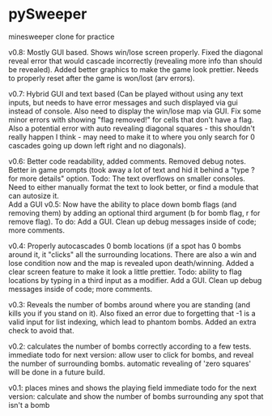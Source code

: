 # pySweeper
 minesweeper clone for practice

v0.8:
	Mostly GUI based.  Shows win/lose screen properly.  Fixed the diagonal reveal error that would cascade incorrectly (revealing more info than should be revealed).  Added better graphics to make the game look prettier. Needs to properly reset after the game is won/lost (arv errors).

v0.7:
	Hybrid GUI and text based (Can be played without using any text inputs, but needs to have error messages and such displayed via gui instead of console.  Also need to display the win/lose map via GUI.  Fix some minor errors with showing "flag removed!" for cells that don't have a flag.  Also a potential error with auto revealing diagonal squares - this shouldn't really happen I think - may need to make it to where you only search for 0 cascades going up down left right and no diagonals).

v0.6:
	Better code readability, added comments.  Removed debug notes.  Better in game prompts (took away a lot of text and hid it behind a "type ? for more details" option.
	Todo: 
	The text overflows on smaller consoles.  Need to either manually format the text to look better, or find a module that can autosize it.  
	Add a GUI
v0.5:
	Now have the ability to place down bomb flags (and removing them) by adding an optional third argument (b for bomb flag, r for remove flag).  To do: Add a GUI. Clean up debug messages inside of code; more comments.

v0.4:
	Properly autocascades 0 bomb locations (if a spot has 0 bombs around it, it "clicks" all the surrounding locations.  There are also a win and lose condition now and the map is revealed upon death/winning.  Added a clear screen feature to make it look a little prettier.
	Todo: ability to flag locations by typing in a third input as a modifier.  Add a GUI. Clean up debug messages inside of code; more comments.

v0.3:
	Reveals the number of bombs around where you are standing (and kills you if you stand on it).  Also fixed an error due to forgetting that -1 is a valid input for list indexing, which lead to phantom bombs.  Added an extra check to avoid that.

v0.2:
	calculates the number of bombs correctly according to a few tests.
	immediate todo for next version: allow user to click for bombs, and reveal the number of surrounding bombs.
	automatic revealing of 'zero squares' will be done in a future build.

v0.1: 
	places mines and shows the playing field
	immediate todo for the next version: calculate and show the number of bombs surrounding any spot that isn't a bomb 
	
